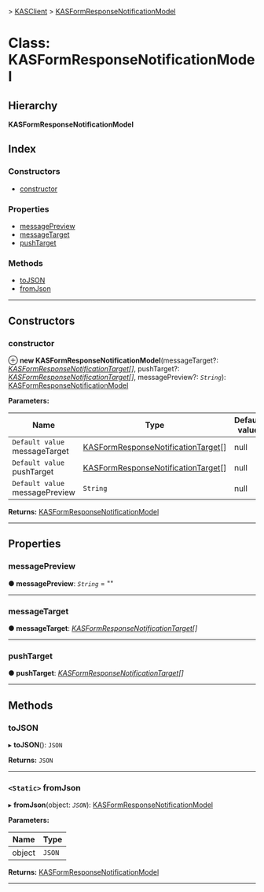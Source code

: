 [](../README.md) > [KASClient](../modules/kasclient.md) > [KASFormResponseNotificationModel](../classes/kasclient.kasformresponsenotificationmodel.md)

# Class: KASFormResponseNotificationModel

## Hierarchy

**KASFormResponseNotificationModel**

## Index

### Constructors

* [constructor](kasclient.kasformresponsenotificationmodel.md#constructor)
### Properties

* [messagePreview](kasclient.kasformresponsenotificationmodel.md#messagepreview)
* [messageTarget](kasclient.kasformresponsenotificationmodel.md#messagetarget)
* [pushTarget](kasclient.kasformresponsenotificationmodel.md#pushtarget)
### Methods

* [toJSON](kasclient.kasformresponsenotificationmodel.md#tojson)
* [fromJson](kasclient.kasformresponsenotificationmodel.md#fromjson)

---

## Constructors

<a id="constructor"></a>

###  constructor

⊕ **new KASFormResponseNotificationModel**(messageTarget?: *[KASFormResponseNotificationTarget](../enums/kasclient.kasformresponsenotificationtarget.md)[]*, pushTarget?: *[KASFormResponseNotificationTarget](../enums/kasclient.kasformresponsenotificationtarget.md)[]*, messagePreview?: *`String`*): [KASFormResponseNotificationModel](kasclient.kasformresponsenotificationmodel.md)

**Parameters:**

| Name | Type | Default value |
| ------ | ------ | ------ |
| `Default value` messageTarget | [KASFormResponseNotificationTarget](../enums/kasclient.kasformresponsenotificationtarget.md)[] |  null |
| `Default value` pushTarget | [KASFormResponseNotificationTarget](../enums/kasclient.kasformresponsenotificationtarget.md)[] |  null |
| `Default value` messagePreview | `String` |  null |

**Returns:** [KASFormResponseNotificationModel](kasclient.kasformresponsenotificationmodel.md)

___

## Properties

<a id="messagepreview"></a>

###  messagePreview

**● messagePreview**: *`String`* = ""

___

<a id="messagetarget"></a>

###  messageTarget

**● messageTarget**: *[KASFormResponseNotificationTarget](../enums/kasclient.kasformresponsenotificationtarget.md)[]*

___

<a id="pushtarget"></a>

###  pushTarget

**● pushTarget**: *[KASFormResponseNotificationTarget](../enums/kasclient.kasformresponsenotificationtarget.md)[]*

___

## Methods

<a id="tojson"></a>

###  toJSON

▸ **toJSON**(): `JSON`

**Returns:** `JSON`

___

<a id="fromjson"></a>

### `<Static>` fromJson

▸ **fromJson**(object: *`JSON`*): [KASFormResponseNotificationModel](kasclient.kasformresponsenotificationmodel.md)

**Parameters:**

| Name | Type |
| ------ | ------ |
| object | `JSON` |

**Returns:** [KASFormResponseNotificationModel](kasclient.kasformresponsenotificationmodel.md)

___

